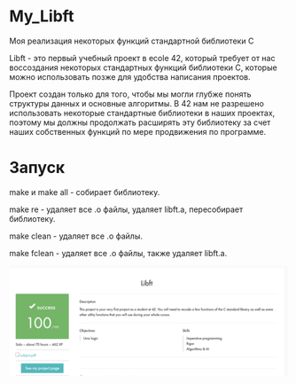 # My_Libft

Моя реализация некоторых функций стандартной библиотеки C

Libft - это первый учебный проект в ecole 42, который требует от нас воссоздания некоторых стандартных функций библиотеки C, которые можно использовать позже для удобства написания проектов.

Проект создан только для того, чтобы мы могли глубже понять структуры данных и основные алгоритмы. В 42 нам не разрешено использовать некоторые стандартные библиотеки в наших проектах, поэтому мы должны продолжать расширять эту библиотеку за счет наших собственных функций по мере продвижения по программе.

# Запуск

make и make all - собирает библиотеку.

make re - удаляет все .o файлы, удаляет libft.a, пересобирает библиотеку.

make clean - удаляет все .o файлы.

make fclean - удаляет все .o файлы, также удаляет libft.a.

![alt text](libft.png "Описание будет тут")

